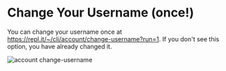 # Change Your Username (once!)

You can change your username once at https://repl.it/~/cli/account/change-username?run=1. If you don't see this option, you have already changed it.

![account change-username](/images/misc/account-change-username.png)